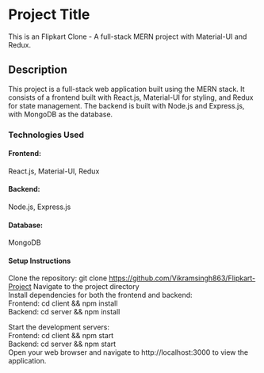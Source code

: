 # Project Title
This is an Flipkart Clone - A full-stack MERN project with Material-UI and Redux.

## Description
This project is a full-stack web application built using the MERN stack. It consists of a frontend built with React.js, Material-UI for styling, and Redux for state management. The backend is built with Node.js and Express.js, with MongoDB as the database.

### Technologies Used
#### Frontend:
React.js, 
Material-UI, 
Redux
#### Backend:
Node.js, 
Express.js
#### Database:
MongoDB

#### Setup Instructions
Clone the repository: git clone https://github.com/Vikramsingh863/Flipkart-Project
Navigate to the project directory   
Install dependencies for both the frontend and backend:   
Frontend: cd client && npm install    
Backend: cd server && npm install    

Start the development servers:    
Frontend: cd client && npm start     
Backend: cd server && npm start    
Open your web browser and navigate to http://localhost:3000 to view the application.    
